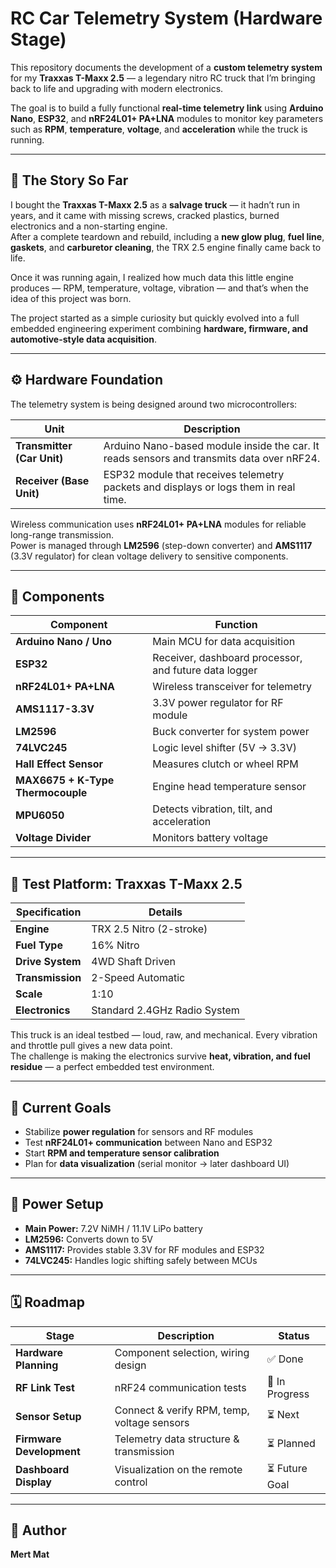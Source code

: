 # RC Car Telemetry System (Hardware Stage)

This repository documents the development of a **custom telemetry system** for my **Traxxas T-Maxx 2.5** — a legendary nitro RC truck that I’m bringing back to life and upgrading with modern electronics.  

The goal is to build a fully functional **real-time telemetry link** using **Arduino Nano**, **ESP32**, and **nRF24L01+ PA+LNA** modules to monitor key parameters such as **RPM**, **temperature**, **voltage**, and **acceleration** while the truck is running.

---

## 🏁 The Story So Far

I bought the **Traxxas T-Maxx 2.5** as a **salvage truck** — it hadn’t run in years, and it came with missing screws, cracked plastics, burned electronics and a non-starting engine.  
After a complete teardown and rebuild, including a **new glow plug**, **fuel line**, **gaskets**, and **carburetor cleaning**, the TRX 2.5 engine finally came back to life.  

Once it was running again, I realized how much data this little engine produces — RPM, temperature, voltage, vibration — and that’s when the idea of this project was born.

The project started as a simple curiosity but quickly evolved into a full embedded engineering experiment combining **hardware, firmware, and automotive-style data acquisition**.

---

## ⚙️ Hardware Foundation

The telemetry system is being designed around two microcontrollers:

| Unit | Description |
|------|--------------|
| **Transmitter (Car Unit)** | Arduino Nano-based module inside the car. It reads sensors and transmits data over nRF24. |
| **Receiver (Base Unit)** | ESP32 module that receives telemetry packets and displays or logs them in real time. |

Wireless communication uses **nRF24L01+ PA+LNA** modules for reliable long-range transmission.  
Power is managed through **LM2596** (step-down converter) and **AMS1117** (3.3V regulator) for clean voltage delivery to sensitive components.

---

## 🧰 Components

| Component | Function |
|------------|-----------|
| **Arduino Nano / Uno** | Main MCU for data acquisition |
| **ESP32** | Receiver, dashboard processor, and future data logger |
| **nRF24L01+ PA+LNA** | Wireless transceiver for telemetry |
| **AMS1117-3.3V** | 3.3V power regulator for RF module |
| **LM2596** | Buck converter for system power |
| **74LVC245** | Logic level shifter (5V → 3.3V) |
| **Hall Effect Sensor** | Measures clutch or wheel RPM |
| **MAX6675 + K-Type Thermocouple** | Engine head temperature sensor |
| **MPU6050** | Detects vibration, tilt, and acceleration |
| **Voltage Divider** | Monitors battery voltage |

---

## 🚙 Test Platform: Traxxas T-Maxx 2.5

| Specification | Details |
|----------------|----------|
| **Engine** | TRX 2.5 Nitro (2-stroke) |
| **Fuel Type** | 16% Nitro |
| **Drive System** | 4WD Shaft Driven |
| **Transmission** | 2-Speed Automatic |
| **Scale** | 1:10 |
| **Electronics** | Standard 2.4GHz Radio System |

This truck is an ideal testbed — loud, raw, and mechanical. Every vibration and throttle pull gives a new data point.  
The challenge is making the electronics survive **heat, vibration, and fuel residue** — a perfect embedded test environment.

---

## 🧩 Current Goals

- Stabilize **power regulation** for sensors and RF modules  
- Test **nRF24L01+ communication** between Nano and ESP32  
- Start **RPM and temperature sensor calibration**  
- Plan for **data visualization** (serial monitor → later dashboard UI)

---

## 🔋 Power Setup

- **Main Power:** 7.2V NiMH / 11.1V LiPo battery  
- **LM2596:** Converts down to 5V  
- **AMS1117:** Provides stable 3.3V for RF modules and ESP32  
- **74LVC245:** Handles logic shifting safely between MCUs

---

## 🗓️ Roadmap

| Stage | Description | Status |
|--------|--------------|---------|
| **Hardware Planning** | Component selection, wiring design | ✅ Done |
| **RF Link Test** | nRF24 communication tests | 🔄 In Progress |
| **Sensor Setup** | Connect & verify RPM, temp, voltage sensors | ⏳ Next |
| **Firmware Development** | Telemetry data structure & transmission | ⏳ Planned |
| **Dashboard Display** | Visualization on the remote control | ⏳ Future Goal |

---

## 🧠 Author

**Mert Mat**

